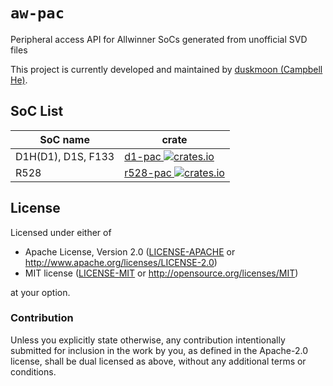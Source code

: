 # `aw-pac`

Peripheral access API for Allwinner SoCs generated from unofficial SVD files

This project is currently developed and maintained by [duskmoon (Campbell He)](https://github.com/duskmoon314).

## SoC List

| SoC name           | crate                                                                                                    |
| ------------------ | -------------------------------------------------------------------------------------------------------- |
| D1H(D1), D1S, F133 | [d1-pac ![crates.io](https://img.shields.io/crates/v/d1-pac.svg)](https://crates.io/crates/d1-pac)       |
| R528               | [r528-pac ![crates.io](https://img.shields.io/crates/v/r528-pac.svg)](https://crates.io/crates/r528-pac) |

## License

Licensed under either of

- Apache License, Version 2.0 ([LICENSE-APACHE](LICENSE-APACHE) or
  http://www.apache.org/licenses/LICENSE-2.0)
- MIT license ([LICENSE-MIT](LICENSE-MIT) or http://opensource.org/licenses/MIT)

at your option.

### Contribution

Unless you explicitly state otherwise, any contribution intentionally submitted for inclusion in the work by you, as defined in the Apache-2.0 license, shall be dual licensed as above, without any additional terms or conditions.
